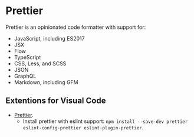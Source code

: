 # Prettier

Prettier is an opinionated code formatter with support for:

* JavaScript, including ES2017
* JSX
* Flow
* TypeScript
* CSS, Less, and SCSS
* JSON
* GraphQL
* Markdown, including GFM

## Extentions for Visual Code

* [Prettier](https://marketplace.visualstudio.com/items?itemName=esbenp.prettier-vscode).
  * Install prettier with eslint support: `npm install --save-dev prettier eslint-config-prettier eslint-plugin-prettier`.
